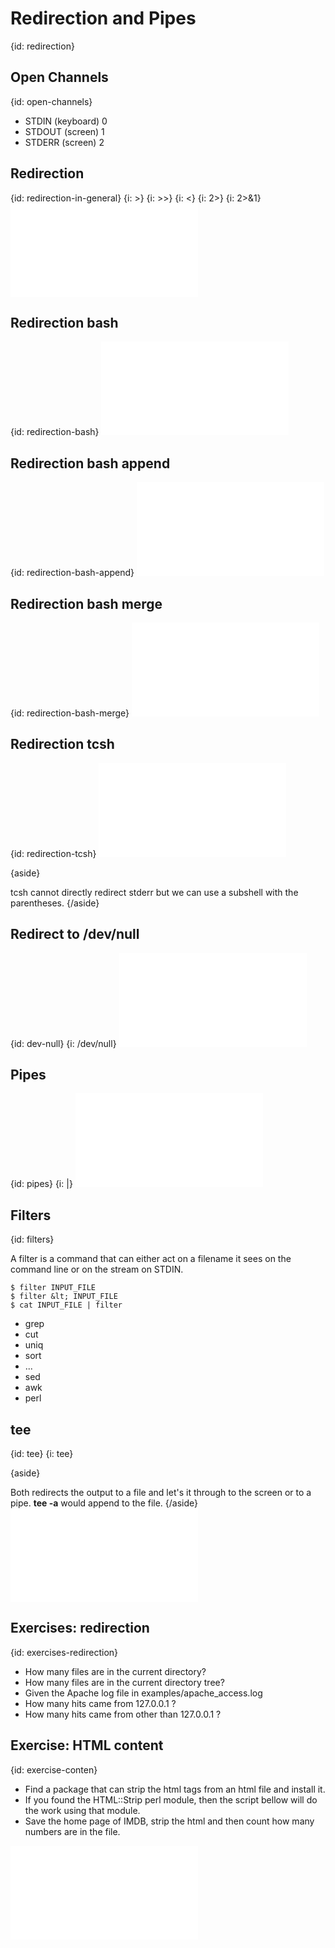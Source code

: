 # Redirection and Pipes
{id: redirection}

## Open Channels
{id: open-channels}

* STDIN   (keyboard) 0
* STDOUT  (screen) 1
* STDERR  (screen) 2



## Redirection
{id: redirection-in-general}
{i: &gt;}
{i: &gt;&gt;}
{i: &lt;}
{i: 2&gt;}
{i: 2&gt;&amp;1}
![](examples/intro/redirection.txt)


## Redirection bash
{id: redirection-bash}
![](examples/intro/redirection_bash.txt)


## Redirection bash append
{id: redirection-bash-append}
![](examples/intro/redirection_bash_append.txt)


## Redirection bash merge
{id: redirection-bash-merge}
![](examples/intro/redirection_bash_merge.txt)


## Redirection tcsh
{id: redirection-tcsh}
![](examples/intro/redirection_tcsh.txt)

{aside}

tcsh cannot directly redirect stderr but we can use a subshell with the parentheses.
{/aside}


## Redirect to /dev/null
{id: dev-null}
{i: /dev/null}
![](examples/intro/redirect_to_dev_null.txt)


## Pipes
{id: pipes}
{i: |}
![](examples/intro/pipes.txt)


## Filters
{id: filters}

A filter is a command that can either act on a filename it sees on the command line or on the stream on STDIN.


```
$ filter INPUT_FILE
$ filter &lt; INPUT_FILE
$ cat INPUT_FILE | filter
```

* grep
* cut
* uniq
* sort
* ...
* sed
* awk
* perl



## tee
{id: tee}
{i: tee}

{aside}

Both redirects the output to a file and let's it through to the screen or to a pipe.
**tee -a** would append to the file.
{/aside}
![](examples/intro/tee.txt)


## Exercises: redirection
{id: exercises-redirection}

* How many files are in the current directory?
* How many files are in the current directory tree?
* Given the Apache log file in examples/apache_access.log
* How many hits came from 127.0.0.1 ?
* How many hits came from other than 127.0.0.1 ?



## Exercise: HTML content
{id: exercise-conten}

* Find a package that can strip the html tags from an html file and install it.
* If you found the HTML::Strip perl module, then the script bellow will do the work using that module.
* Save the home page of IMDB, strip the html and then count how many numbers are in the file.

![](examples/htmlstrip.pl)





